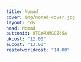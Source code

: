 ```yaml
---
title: Nomad
cover: img/nomad-cover.jpg
layout: cds
head: Nomad
buttonid: UTGYRXMGCZ45A
ukcost: "12.00"
eucost: "13.00"
restofworldcost: "14.00"
---
```


